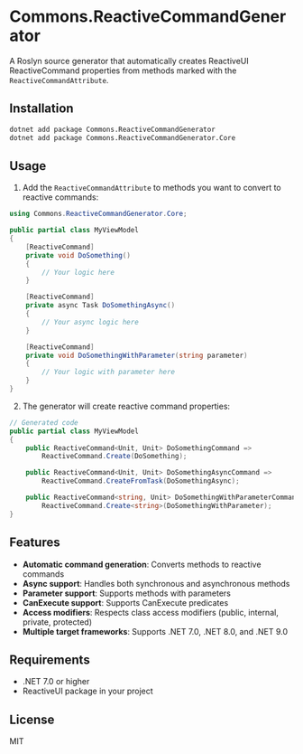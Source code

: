 # Commons.ReactiveCommandGenerator

A Roslyn source generator that automatically creates ReactiveUI ReactiveCommand properties from methods marked with the `ReactiveCommandAttribute`.

## Installation

```bash
dotnet add package Commons.ReactiveCommandGenerator
dotnet add package Commons.ReactiveCommandGenerator.Core
```

## Usage

1. Add the `ReactiveCommandAttribute` to methods you want to convert to reactive commands:

```csharp
using Commons.ReactiveCommandGenerator.Core;

public partial class MyViewModel
{
    [ReactiveCommand]
    private void DoSomething()
    {
        // Your logic here
    }

    [ReactiveCommand]
    private async Task DoSomethingAsync()
    {
        // Your async logic here
    }

    [ReactiveCommand]
    private void DoSomethingWithParameter(string parameter)
    {
        // Your logic with parameter here
    }
}
```

2. The generator will create reactive command properties:

```csharp
// Generated code
public partial class MyViewModel
{
    public ReactiveCommand<Unit, Unit> DoSomethingCommand => 
        ReactiveCommand.Create(DoSomething);

    public ReactiveCommand<Unit, Unit> DoSomethingAsyncCommand => 
        ReactiveCommand.CreateFromTask(DoSomethingAsync);

    public ReactiveCommand<string, Unit> DoSomethingWithParameterCommand => 
        ReactiveCommand.Create<string>(DoSomethingWithParameter);
}
```

## Features

- **Automatic command generation**: Converts methods to reactive commands
- **Async support**: Handles both synchronous and asynchronous methods
- **Parameter support**: Supports methods with parameters
- **CanExecute support**: Supports CanExecute predicates
- **Access modifiers**: Respects class access modifiers (public, internal, private, protected)
- **Multiple target frameworks**: Supports .NET 7.0, .NET 8.0, and .NET 9.0

## Requirements

- .NET 7.0 or higher
- ReactiveUI package in your project

## License

MIT